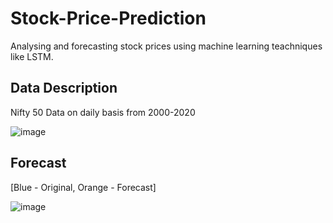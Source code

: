# Stock-Price-Prediction
Analysing and forecasting stock prices using machine learning teachniques like LSTM. 

## Data Description
Nifty 50 Data on daily basis from 2000-2020

![image](https://user-images.githubusercontent.com/55729258/131214861-03016b49-61c1-41b8-987d-0ed5117577d2.png)

## Forecast
[Blue - Original, Orange - Forecast]

![image](https://user-images.githubusercontent.com/55729258/131214930-5dd74bad-6a6f-42e3-a3f4-0af11fb61d48.png)


